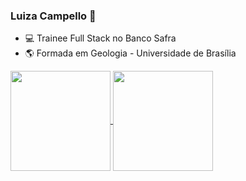 ### Luiza Campello 👋

- :computer: Trainee Full Stack no Banco Safra
- :earth_americas: Formada em Geologia - Universidade de Brasília


<a href="https://github.com/luizacampello/github-readme-stats">
  <img height="160em" img align="center" src="https://github-readme-stats.vercel.app/api?username=luizacampello&hide=issues&show_icons=true&theme=nord&include_all_commits=true&count_private=true" />
</a>
<a href="https://github.com/anuraghazra/convoychat">
  <img height="160em" img align="center" src="https://github-readme-stats.vercel.app/api/top-langs/?username=luizacampello&layout=compact&include_all_commits=true&langs_count=7&theme=nord"" />
</a>

